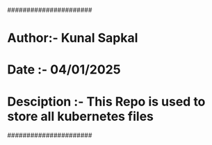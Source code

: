 ######################

# Author:- Kunal Sapkal
# Date :- 04/01/2025
# Desciption :- This Repo is used to store all kubernetes files

###################### 
 

